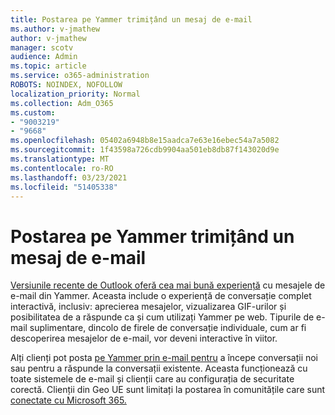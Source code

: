 ```yaml
---
title: Postarea pe Yammer trimițând un mesaj de e-mail
ms.author: v-jmathew
author: v-jmathew
manager: scotv
audience: Admin
ms.topic: article
ms.service: o365-administration
ROBOTS: NOINDEX, NOFOLLOW
localization_priority: Normal
ms.collection: Adm_O365
ms.custom:
- "9003219"
- "9668"
ms.openlocfilehash: 05402a6948b8e15aadca7e63e16ebec54a7a5082
ms.sourcegitcommit: 1f43598a726cdb9904aa501eb8db87f143020d9e
ms.translationtype: MT
ms.contentlocale: ro-RO
ms.lasthandoff: 03/23/2021
ms.locfileid: "51405338"
---
```

# <a name="post-to-yammer-by-sending-an-email-message"></a>Postarea pe Yammer trimițând un mesaj de e-mail

[Versiunile recente de Outlook oferă cea mai bună experiență](https://support.microsoft.com/office/work-with-yammer-from-outlook-fd695485-225b-410f-b24a-17f971b46b25) cu mesajele de e-mail din Yammer. Aceasta include o experiență de conversație complet interactivă, inclusiv: aprecierea mesajelor, vizualizarea GIF-urilor și posibilitatea de a răspunde ca și cum utilizați Yammer pe web. Tipurile de e-mail suplimentare, dincolo de firele de conversație individuale, cum ar fi descoperirea mesajelor de e-mail, vor deveni interactive în viitor.

Alți clienți pot posta [pe Yammer prin e-mail pentru](https://support.microsoft.com/office/new-yammer-post-to-yammer-by-sending-an-email-message-830e6825-56f6-4169-a6b9-1b3ca0cdad4d) a începe conversații noi sau pentru a răspunde la conversații existente. Aceasta funcționează cu toate sistemele de e-mail și clienții care au configurația de securitate corectă. Clienții din Geo UE sunt limitați la postarea în comunitățile care sunt [conectate cu Microsoft 365.](https://docs.microsoft.com/yammer/manage-yammer-groups/yammer-and-office-365-groups)
